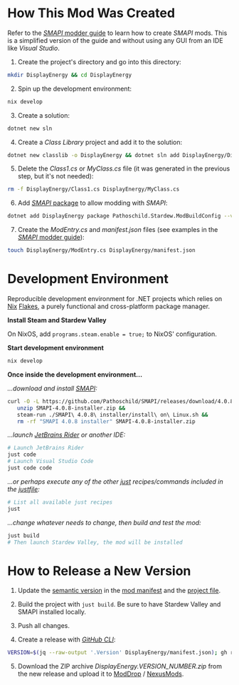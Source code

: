 # How This Mod Was Created

Refer to the [_SMAPI_ modder
guide](https://stardewvalleywiki.com/Modding:Modder_Guide) to learn how to
create _SMAPI_ mods. This is a simplified version of the guide and without using
any GUI from an IDE like _Visual Studio_.

1. Create the project's directory and go into this directory:

```bash
mkdir DisplayEnergy && cd DisplayEnergy
```

2. Spin up the development environment:

```bash
nix develop
```

3. Create a solution:

```bash
dotnet new sln
```

4. Create a _Class Library_ project and add it to the solution:

```bash
dotnet new classlib -o DisplayEnergy && dotnet sln add DisplayEnergy/DisplayEnergy.csproj
```

5. Delete the _Class1.cs_ or _MyClass.cs_ file (it was generated in the previous step, but it's not needed):

```bash
rm -f DisplayEnergy/Class1.cs DisplayEnergy/MyClass.cs
```

6. Add [_SMAPI_ package](https://smapi.io/package/readme) to allow modding with _SMAPI_:

```bash
dotnet add DisplayEnergy package Pathoschild.Stardew.ModBuildConfig --version 4.0.0
```

7. Create the _ModEntry.cs_ and _manifest.json_ files (see examples in the [_SMAPI_ modder guide](https://stardewvalleywiki.com/Modding:Modder_Guide)):

```bash
touch DisplayEnergy/ModEntry.cs DisplayEnergy/manifest.json
```

# Development Environment

Reproducible development environment for .NET projects which relies on
[Nix](https://github.com/NixOS/nix) [Flakes](https://nixos.wiki/wiki/Flakes),
a purely functional and cross-platform package manager.

**Install Steam and Stardew Valley**

On NixOS, add `programs.steam.enable = true;` to NixOS' configuration.

**Start development environment**

```bash
nix develop
```

**Once inside the development environment...**

_...download and install [SMAPI](https://smapi.io/):_

```bash
curl -O -L https://github.com/Pathoschild/SMAPI/releases/download/4.0.8/SMAPI-4.0.8-installer.zip &&
   unzip SMAPI-4.0.8-installer.zip &&
   steam-run ./SMAPI\ 4.0.8\ installer/install\ on\ Linux.sh &&
   rm -rf "SMAPI 4.0.8 installer" SMAPI-4.0.8-installer.zip
```

_...launch [JetBrains Rider](https://www.jetbrains.com/rider/) or another IDE:_

```bash
# Launch JetBrains Rider
just code
# Launch Visual Studio Code
just code code
```

_...or perhaps execute any of the other [just](https://github.com/casey/just)
recipes/commands included in the [justfile](./justfile):_

```bash
# List all available just recipes
just
```

_...change whatever needs to change, then build and test the mod:_

```bash
just build
# Then launch Stardew Valley, the mod will be installed
```

# How to Release a New Version

1. Update the [semantic version](https://semver.org/) in the [mod manifest](./DisplayEnergy/manifest.json) and the [project file](./DisplayEnergy/DisplayEnergy.csproj).

2. Build the project with `just build`. Be sure to have Stardew Valley and SMAPI
   installed locally.

3. Push all changes.

4. Create a release with [_GitHub CLI_](https://cli.github.com/):

```bash
VERSION=$(jq --raw-output '.Version' DisplayEnergy/manifest.json); gh release create "$VERSION" "DisplayEnergy/bin/Debug/net6.0/DisplayEnergy $VERSION.zip" --title="$VERSION"
```

5. Download the ZIP archive _DisplayEnergy.VERSION_NUMBER.zip_ from the new release and upload it to [ModDrop](https://www.moddrop.com/stardew-valley/mods/1087175-displayenergy) / [NexusMods](https://www.nexusmods.com/stardewvalley/mods/10662).
